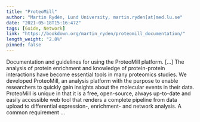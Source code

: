 ```yaml
---
title: "ProteoMill"
author: "Martin Rydén, Lund University, martin.ryden[at]med.lu.se"
date: "2021-05-18T15:16:47Z"
tags: [Guide, Network]
link: "https://bookdown.org/martin_ryden/proteomill_documentation/"
length_weight: "2.8%"
pinned: false
---
```


Documentation and guidelines for using the ProteoMill platform. [...] The analysis of protein enrichment and knowledge of protein-protein interactions have become essential tools in many proteomics studies. We developed ProteoMill, an analysis platform with the purpose to enable researchers to quickly gain insights about the molecular events in their data. ProteoMill is unique in that it is a free, open-source, always up-to-date and easily accessible web tool that renders a complete pipeline from data upload to differential expression-, enrichment- and network analysis. A common requirement ...
